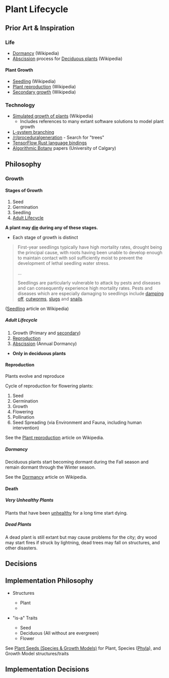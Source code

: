 # Plant Lifecycle

## Prior Art & Inspiration

### Life

* [Dormancy](https://en.wikipedia.org/wiki/Dormancy) (Wikipedia)
* [Abscission](https://en.wikipedia.org/wiki/Abscission) process for [Deciduous plants](#dormancy) (Wikipedia)

#### Plant Growth

* [Seedling](https://en.wikipedia.org/wiki/Seedling) (Wikipedia)
* [Plant reproduction](https://en.wikipedia.org/wiki/Plant_reproduction) (Wikipedia)
* [Secondary growth](https://en.wikipedia.org/wiki/Secondary_growth) (Wikipedia)

### Technology

* [Simulated growth of plants](https://en.wikipedia.org/wiki/Simulated_growth_of_plants) (Wikipedia)
  * Includes references to many extant software solutions to model plant growth
* [L-system branching](http://www.mizuno.org/applet/branching/)
* [/r/proceduralgeneration](https://www.reddit.com/r/proceduralgeneration/search?q=trees&restrict_sr=on) - Search for "trees"
* [TensorFlow Rust language bindings](https://github.com/tensorflow/rust)
* [Algorithmic Botany](http://algorithmicbotany.org/papers/) papers (University of Calgary)

## Philosophy

### Growth

#### Stages of Growth

1. Seed
2. Germination
3. Seedling
4. [Adult Lifecycle](#adult-lifecycle)

**A plant may [die](#death) during any of these stages.**

* Each stage of growth is distinct

> First-year seedlings typically have high mortality rates, drought being the principal cause, with roots having been unable to develop enough to maintain contact with soil sufficiently moist to prevent the development of lethal seedling water stress.
> 
> ...
>
> Seedlings are particularly vulnerable to attack by pests and diseases and can consequently experience high mortality rates. Pests and diseases which are especially damaging to seedlings include [damping off](https://en.wikipedia.org/wiki/Damping_off), [cutworms](https://en.wikipedia.org/wiki/Cutworm), [slugs](https://en.wikipedia.org/wiki/Slugs) and [snails](https://en.wikipedia.org/wiki/Snails).

([Seedling](https://en.wikipedia.org/wiki/Seedling) article on Wikipedia)

##### Adult Lifecycle

1. Growth (Primary and [secondary](https://en.wikipedia.org/wiki/Secondary_growth))
2. [Reproduction](#reproduction)
3. [Abscission](#dormancy) (Annual Dormancy)
  * **Only in deciduous plants**

#### Reproduction

Plants evolve and reproduce

Cycle of reproduction for flowering plants:
1. Seed
2. Germination
3. Growth
4. Flowering
5. Pollination
6. Seed Spreading (via Environment and Fauna, including human intervention)

See the [Plant reproduction](https://en.wikipedia.org/wiki/Plant_reproduction) article on Wikipedia.

##### Dormancy

Deciduous plants start becoming dormant during the Fall season and remain dormant through the Winter season.

See the [Dormancy](https://en.wikipedia.org/wiki/Dormancy) article on Wikipedia.

#### Death

##### Very Unhealthy Plants

Plants that have been [unhealthy](../health) for a long time start dying.

##### Dead Plants

A dead plant is still extant but may cause problems for the city; dry wood may start fires if struck by lightning, dead trees may fall on structures, and other disasters.

## Decisions

## Implementation Philosophy

* Structures
  * Plant
  * 

* "is-a" Traits
  * Seed
  * Deciduous (All without are evergreen)
  * Flower

See [Plant Seeds (Species & Growth Models)](../seeds) for Plant, Species ([Phyla](https://en.wikipedia.org/wiki/Phylum)), and Growth Model structures/traits

## Implementation Decisions
